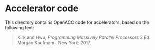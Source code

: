 # Accelerator code

This directory contains OpenACC code for accelerators, based on the following text:

> Kirk and Hwu, *Programming Massively Parallel Processors* 3 Ed. Morgan Kaufmann. New York: 2017.
